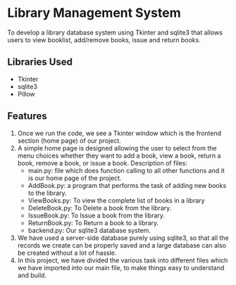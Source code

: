# Library Management System

To develop a library database system using Tkinter and sqlite3 that allows users to view booklist, add/remove books, issue and return books.

## Libraries Used

- Tkinter
- sqlite3
- Pillow

## Features

1. Once we run the code, we see a Tkinter window which is the frontend section (home page) of our project.
2. A simple home page is designed allowing the user to select from the menu choices whether they want to add a book, view a book, return a book, remove a book, or issue a book.
Description of files:
    - main.py: file which does function calling to all other functions and it is our home page of  the project.
    - AddBook.py: a program that performs the task of adding new books to the library.   
    - ViewBooks.py: To view the complete list of books in a library
    - DeleteBook.py: To Delete a book from the library.
    - IssueBook.py: To Issue a book from the library.
    - ReturnBook.py: To Return a book to a library.
    - backend.py: Our sqlite3 database system.
3. We have used a server-side database purely using sqlite3, so that all the records we create can be properly saved and a large database can also be created without a lot of hassle.
4. In this project, we have divided the various task into different files which we have imported into our main file, to make things easy to understand and build.

